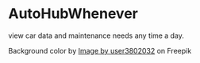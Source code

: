 # AutoHubWhenever
view car data and maintenance needs any time a day.

Background color by <a href="https://www.freepik.com/free-photo/vivid-blurred-colorful-background_16618863.htm#query=gradient%20background&position=0&from_view=keyword&track=ais">Image by user3802032</a> on Freepik 

